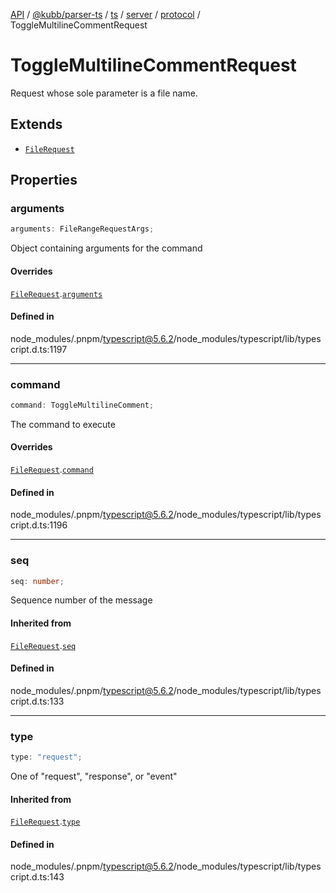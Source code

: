 [API](../../../../../../../../../packages.md) / [@kubb/parser-ts](../../../../../../../index.md) / [ts](../../../../../index.md) / [server](../../../index.md) / [protocol](../index.md) / ToggleMultilineCommentRequest

# ToggleMultilineCommentRequest

Request whose sole parameter is a file name.

## Extends

- [`FileRequest`](FileRequest.md)

## Properties

### arguments

```ts
arguments: FileRangeRequestArgs;
```

Object containing arguments for the command

#### Overrides

[`FileRequest`](FileRequest.md).[`arguments`](FileRequest.md#arguments)

#### Defined in

node\_modules/.pnpm/typescript@5.6.2/node\_modules/typescript/lib/typescript.d.ts:1197

***

### command

```ts
command: ToggleMultilineComment;
```

The command to execute

#### Overrides

[`FileRequest`](FileRequest.md).[`command`](FileRequest.md#command)

#### Defined in

node\_modules/.pnpm/typescript@5.6.2/node\_modules/typescript/lib/typescript.d.ts:1196

***

### seq

```ts
seq: number;
```

Sequence number of the message

#### Inherited from

[`FileRequest`](FileRequest.md).[`seq`](FileRequest.md#seq)

#### Defined in

node\_modules/.pnpm/typescript@5.6.2/node\_modules/typescript/lib/typescript.d.ts:133

***

### type

```ts
type: "request";
```

One of "request", "response", or "event"

#### Inherited from

[`FileRequest`](FileRequest.md).[`type`](FileRequest.md#type)

#### Defined in

node\_modules/.pnpm/typescript@5.6.2/node\_modules/typescript/lib/typescript.d.ts:143

